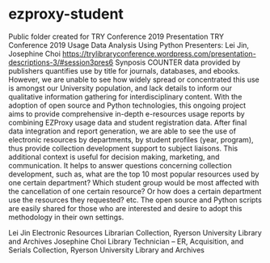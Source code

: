 # ezproxy-student
Public folder created for TRY Conference 2019 Presentation
TRY Conference 2019
Usage Data Analysis Using Python
Presenters: Lei Jin, Josephine Choi
https://trylibraryconference.wordpress.com/presentation-descriptions-3/#session3pres6
Synposis
COUNTER data provided by publishers quantifies use by title for journals, databases, and ebooks. However, we are unable to see how widely spread or concentrated this use is amongst our University population, and lack details to inform our qualitative information gathering for interdisciplinary content. With the adoption of open source and Python technologies, this ongoing project aims to provide comprehensive in-depth e-resources usage reports by combining EZProxy usage data and student registration data. After final data integration and report generation, we are able to see the use of electronic resources by departments, by student profiles (year, program), thus provide collection development support to subject liaisons. This additional context is useful for decision making, marketing, and communication. It helps to answer questions concerning collection development, such as, what are the top 10 most popular resources used by one certain department? Which student group would be most affected with the cancellation of one certain resource? Or how does a certain department use the resources they requested? etc. The open source and Python scripts are easily shared for those who are interested and desire to adopt this methodology in their own settings.

Lei Jin Electronic Resources Librarian Collection, Ryerson University Library and Archives Josephine Choi Library Technician – ER, Acquisition, and Serials Collection, Ryerson University Library and Archives
